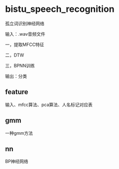 bistu\_speech\_recognition
===================================

孤立词识别神经网络

输入：.wav音频文件

一，提取MFCC特征

二，DTW

三，BPNN训练

输出：分类

feature
----

输入、mfcc算法、pca算法、人名标记对应表

gmm
----

一种gmm方法

nn
----

BP神经网络

